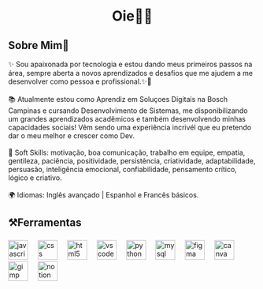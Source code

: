 <h1 align="center">Oie👋✨</h1>

###



###

<h2 align="left">Sobre Mim👾</h2>


<p align="left">✨ Sou apaixonada por tecnologia e estou dando meus primeiros passos na área, sempre aberta a novos aprendizados e desafios que me ajudem a me desenvolver como pessoa e profissional.✨🚀<br><br>📚 Atualmente estou como Aprendiz em Soluçoes Digitais na Bosch Campinas e cursando Desenvolvimento de Sistemas, me disponibilizando um grandes aprendizados acadêmicos e também desenvolvendo minhas capacidades sociais! Vêm sendo uma experiência incrivél que eu pretendo dar o meu melhor e crescer como Dev. <br><br>💬 Soft Skills: motivação, boa comunicação, trabalho em equipe, empatia, gentileza, paciência, positividade, persistência, criatividade, adaptabilidade, persuasão, inteligência emocional, confiabilidade, pensamento crítico, lógico e criativo.<br><br>🌍 Idiomas: Inglês avançado | Espanhol e Francês básicos.</p>

###

<h2 align="left">⚒️Ferramentas</h2>

###

<div align="left">
  <img src="https://cdn.jsdelivr.net/gh/devicons/devicon/icons/javascript/javascript-original.svg" height="40" alt="javascript logo"  />
  <img width="12" />
  <img src="https://cdn.jsdelivr.net/gh/devicons/devicon/icons/css3/css3-original.svg" height="40" alt="css logo"  />
  <img width="12" />
  <img src="https://cdn.jsdelivr.net/gh/devicons/devicon/icons/html5/html5-original.svg" height="40" alt="html5 logo"  />
  <img width="12" />
  <img src="https://cdn.jsdelivr.net/gh/devicons/devicon/icons/vscode/vscode-original.svg" height="40" alt="vscode logo"  />
  <img width="12" />
  <img src="https://cdn.jsdelivr.net/gh/devicons/devicon/icons/python/python-original.svg" height="40" alt="python logo"  />
  <img width="12" />
  <img src="https://cdn.jsdelivr.net/gh/devicons/devicon/icons/mysql/mysql-original.svg" height="40" alt="mysql logo"  />
  <img width="12" />
  <img src="https://cdn.jsdelivr.net/gh/devicons/devicon/icons/figma/figma-original.svg" height="40" alt="figma logo"  />
  <img width="12" />
  <img src="https://cdn.jsdelivr.net/gh/devicons/devicon/icons/canva/canva-original.svg" height="40" alt="canva logo"  />
  <img width="12" />
  <img src="https://cdn.jsdelivr.net/gh/devicons/devicon/icons/gimp/gimp-original.svg" height="40" alt="gimp logo"  />
  <img width="12" />
  <img src="https://cdn.jsdelivr.net/gh/devicons/devicon/icons/notion/notion-original.svg" height="40" alt="notion logo"  />
</div>

###


